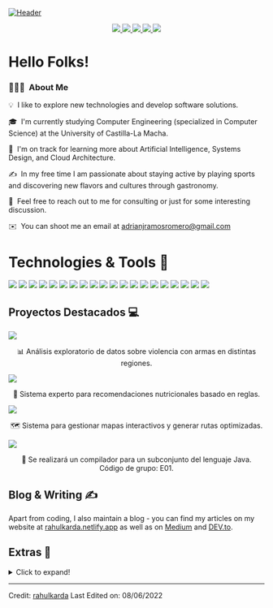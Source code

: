 [![Header](https://github.com/user-attachments/assets/e97d1fbd-04b9-45de-8acc-1ca3a13b312a "Header")](#)



<p align="center">
  <a href="#" target="_blank">
    <img src="https://img.shields.io/static/v1?label=|&message=WEBSITE&color=ff&style=plastic&logo=realm&logo-color=white"/>
  </a>
  <a href="https://www.linkedin.com/in/adrian-ramos-romero/" target="_blank">
    <img src="https://img.shields.io/static/v1?label=|&message=LINKED-IN&color=cdf998&style=plastic&logo=linkedin&logo-color=white"/>
  </a>
  <a href="https://twitter.com/adrian_ramos15" target="_blank">
    <img src="https://img.shields.io/static/v1?label=|&message=TWITTER&color=d18014&style=plastic&logo=twitter&logo-color=white"/>
  </a>
  <a href="https://dev.to/adrianramos15" target="_blank">
      <img src="https://img.shields.io/static/v1?label=|&message=DEV-TO&color=cde928&style=plastic&logo=dev.to&logo-color=white"/>
  </a>
  <a href="resume.pdf" target="_blank" download="Resume.pdf">
      <img src="https://img.shields.io/static/v1?label=|&message=RESUME&color=24555f&style=plastic&logo=react&logo-color=white"/>
  </a>
</p>



# Hello Folks! 
 <!-- Profile views -->

### 👨🏻‍💻 &nbsp;About Me

💡 &nbsp;I like to explore new technologies and develop software solutions.

🎓 &nbsp;I'm currently studying Computer Engineering (specialized in Computer Science) at the University of Castilla-La Macha.

🌱 &nbsp;I'm on track for learning more about Artificial Intelligence, Systems Design, and Cloud Architecture.

✍️ &nbsp;In my free time I am passionate about staying active by playing sports and discovering new flavors and cultures through gastronomy.

💬 &nbsp;Feel free to reach out to me for consulting or just for some interesting discussion.

✉️ &nbsp;You can shoot me an email at adrianjramosromero@gmail.com
<br>




# Technologies & Tools 🔧
![](https://img.shields.io/badge/Code-HTML5-informational?style=flat&logo=html5&logoColor=white&color=brightgreen)
![](https://img.shields.io/badge/Code-CSS3-informational?style=flat&logo=css3&logoColor=white&color=brightgreen)
![](https://img.shields.io/badge/Code-JavaScript-informational?style=flat&logo=javascript&logoColor=white&color=brightgreen)
![](https://img.shields.io/badge/Code-ReactJS-informational?style=flat&logo=react&logoColor=white&color=brightgreen)
![](https://img.shields.io/badge/Code-NodeJS-informational?style=flat&logo=node.js&logoColor=white&color=brightgreen)
![](https://img.shields.io/badge/Code-Python-informational?style=flat&logo=python&logoColor=white&color=brightgreen)
![](https://img.shields.io/badge/Code-C++-informational?style=flat&logo=cplusplus&logoColor=white&color=brightgreen)
![](https://img.shields.io/badge/Code-Express-informational?style=flat&logo=express&logoColor=white&color=brightgreen)
![](https://img.shields.io/badge/Code-SASS-informational?style=flat&logo=sass&logoColor=white&color=brightgreen)
![](https://img.shields.io/badge/Code-Bootstrap-informational?style=flat&logo=bootstrap&logoColor=white&color=brightgreen)
![](https://img.shields.io/badge/Database-MongoDB-informational?style=flat&logo=mongodb&logoColor=white&color=brightgreen)
![](https://img.shields.io/badge/Database-MySQL-informational?style=flat&logo=mysql&logoColor=white&color=brightgreen)
![](https://img.shields.io/badge/Tool-Firebase-informational?style=flat&logo=firebase&logoColor=white&color=brightgreen)
![](https://img.shields.io/badge/Tools-Git-informational?style=flat&logo=git&logoColor=white&color=brightgreen)
![](https://img.shields.io/badge/Tools-Docker-informational?style=flat&logo=docker&logoColor=white&color=brightgreen)
![](https://img.shields.io/badge/Cloud-AWS-informational?style=flat&logo=amazon&logoColor=white&color=brightgreen)
![](https://img.shields.io/badge/Cloud-Digital_Ocean-informational?style=flat&logo=digitalocean&logoColor=white&color=brightgreen)
![](https://img.shields.io/badge/Shell-Bash-informational?style=flat&logo=gnu-bash&logoColor=white&color=brightgreen)
![](https://img.shields.io/badge/OS-Linux-informational?style=flat&logo=linux&logoColor=white&color=brightgreen)
![](https://img.shields.io/badge/Editor-VSCode-informational?style=flat&logo=visualstudiocode&logoColor=white&color=brightgreen)
<br>


## Proyectos Destacados 💻
<a href="https://github.com/AdrianRamos15/analisisViolenciaArmas">
  <img align="center" src="https://github-readme-stats.vercel.app/api/pin/?username=AdrianRamos15&repo=analisisViolenciaArmas&theme=dark" />
</a>
<p align="center">📊 Análisis exploratorio de datos sobre violencia con armas en distintas regiones.</p>

<a href="https://github.com/AdrianRamos15/SistemaExpertoNutricional">
  <img align="center" src="https://github-readme-stats.vercel.app/api/pin/?username=AdrianRamos15&repo=SistemaExpertoNutricional&theme=dark" />
</a>
<p align="center">🍎 Sistema experto para recomendaciones nutricionales basado en reglas.</p>

<a href="https://github.com/AdrianRamos15/SistemaGestionMapas">
  <img align="center" src="https://github-readme-stats.vercel.app/api/pin/?username=AdrianRamos15&repo=SistemaGestionMapas&theme=dark" />
</a>
<p align="center">🗺️ Sistema para gestionar mapas interactivos y generar rutas optimizadas.</p>

<a href="https://github.com/RedBed24/Automatas_2324">
  <img align="center" src="https://github-readme-stats.vercel.app/api/pin/?username=RedBed24&repo=Automatas_2324&theme=dark" />
</a>
<p align="center">📜 Se realizará un compilador para un subconjunto del lenguaje Java. Código de grupo: E01.</p>





## Blog & Writing &#x270d; 
Apart from coding, I also maintain a blog - you can find my articles on my website at [rahulkarda.netlify.app](https://rahulkarda.netlify.app) as well as on [Medium](https://medium.com/@rahulkarda2002) and [DEV.to](https://dev.to/rahulkarda).

## Extras 📝
  <details>
  <summary>Click to expand!</summary>
  <br>
    <p>
<a href="https://github.com/rahulkarda?tab=followers">
    <img src="https://img.shields.io/github/followers/rahulkarda?label=Followers&logo=GitHub&style=for-the-badge" alt="GitHub Followers" />
  </a>
  <a href="https://twitter.com/intent/follow?screen_name=NigamAwantika">
    <img src="https://img.shields.io/twitter/follow/RahulKarda2002?label=Twitter&logo=twitter&style=for-the-badge&color=blue" alt="TWitter Followers"/>
  </a>
 </p>
 <br>
  <p>
  <img src="https://github-profile-trophy.vercel.app/?username=rahulkarda&theme=onedark&column=3&margin-w=15&margin-h=15" />
  </p>
  <br>
 <img src="https://metrics.lecoq.io/rahulkarda?template=classic&activity=1&followup=1&languages=1&lines=1&people=1&activity.limit=5&activity.days=14&activity.filter=all&activity.visibility=all&activity.timestamps=false&languages.colors=github&languages.threshold=0%25&people.limit=28&people.size=28&people.types=followers%2C%20following&people.identicons=true&people.shuffle=true&config.timezone=Asia%2FCalcutta&config.twemoji=true" alt="Detailed Github Stats"/>   
</details>

  
<!--
A sample of my recent articles:

<!- BLOG-POST-LIST:START ->
- [Python f-strings Are More Powerful Than You Might Think](https://bit.ly/3uETfbi)
- [Ultimate CI Pipeline for All of Your Python Projects](https://bit.ly/3MI4Iz0)
- [Optimizing Memory Usage in Python Applications](https://bit.ly/3M30D82)
- [Upcoming Python Features Brought to You by Python Enhancement Proposals](https://bit.ly/3oMJ6qR)
<!- BLOG-POST-LIST:END ->
-->

<!-- links to social media icons -->

<!-- icons with padding -->

[1.1]: http://i.imgur.com/tXSoThF.png (twitter icon with padding)
[2.1]: http://i.imgur.com/0o48UoR.png (github icon with padding)

<!-- icons without padding -->

[1.2]: http://i.imgur.com/wWzX9uB.png (twitter icon without padding)
[2.2]: http://i.imgur.com/9I6NRUm.png (github icon without padding)
[3.2]: https://raw.githubusercontent.com/MartinHeinz/MartinHeinz/master/linkedin-3-16.png (LinkedIn icon without padding)


<!-- links to your social media accounts -->

[1]: https://twitter.com/rahulkarda2002
[2]: https://github.com/rahulkarda
[3]: https://www.linkedin.com/in/rahul-karda-314768179/


<!-- default README.md -->
<!--
- 👋 Hi, I’m Adrián Julián Ramos Romero
- 👀 I’m interested in Full Stack Web Development and other skills
- 🌱 I’m currently learning React
- 💞️ I’m looking to collaborate on different web dev projects
- 📫 How to reach me - You can contact me on rahulkarda2002@gmail.com
-->
  
------
Credit: [rahulkarda](https://github.com/rahulkarda)
Last Edited on: 08/06/2022
